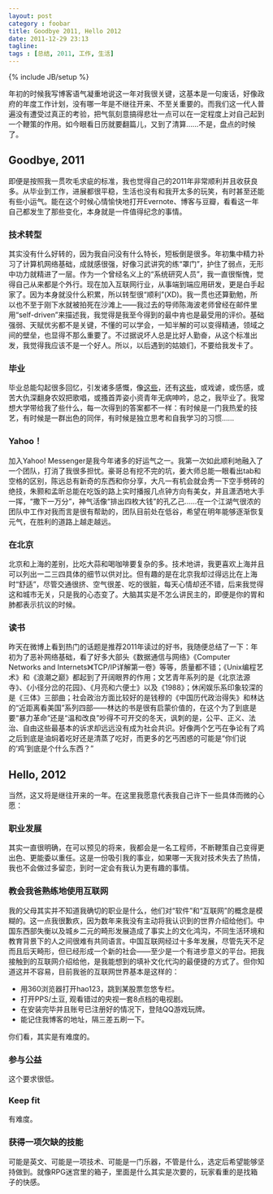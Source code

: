 ```yaml
---
layout: post
category : foobar
title: Goodbye 2011, Hello 2012
date: 2011-12-29 23:13
tagline: 
tags : [总结, 2011, 工作, 生活]
---
```

{% include JB/setup %}

年初的时候我写博客语气凝重地说这一年对我很关键，这基本是一句废话，好像政府的年度工作计划，没有哪一年是不继往开来、不至关重要的。而我们这一代人普遍没有遭受过真正的考验，把气氛刻意搞得悲壮一点可以在一定程度上对自己起到一个鞭策的作用。如今眼看日历就要翻篇儿，又到了清算……不是，盘点的时候了。

## Goodbye, 2011
即便是按照我一贯吹毛求疵的标准，我也觉得自己的2011年非常顺利并且收获良多。从毕业到工作，进展都很平稳，生活也没有和我开太多的玩笑，有时甚至还能有些小运气。能在这个时候心情愉快地打开Evernote、博客与豆瓣，看看这一年自己都发生了那些变化，本身就是一件值得纪念的事情。

### 技术转型 
其实没有什么好转的，因为我自问没有什么特长，短板倒是很多。年初集中精力补习了计算机网络基础，成就感很强，好像习武讲究的练“罩门”，护住了弱点，无形中功力就精进了一层。作为一个曾经名义上的“系统研究人员”，我一直很惭愧，觉得自己从来都是个外行。现在加入互联网行业，从事端到端应用研发，更是白手起家了。因为本身就没什么积累，所以转型很“顺利”(XD)。我一贯也还算勤勉，所以也不至于刚下水就被拍死在沙滩上——我过去的导师陈海波老师曾经在邮件里用“self-driven”来描述我，我觉得是我至今得到的最中肯也是最受用的评价。基础强弱、天赋优劣都不是关键，不懂的可以学会，一知半解的可以变得精通，领域之间的壁垒，也显得不那么重要了。不过据说坏人总是比好人勤奋，从这个标准出发，我觉得我应该不是一个好人。所以，以后遇到的姑娘们，不要给我发卡了。

### 毕业
毕业总能勾起很多回忆，引发诸多感慨，像[这些](http://blog.tomsheep.net/once_upon_a_time_in_fudan)，还有[这些](http://blog.tomsheep.net/i-miss-you-1)，或戏谑，或伤感，或苦大仇深翻身农奴把歌唱，或搔首弄姿小资青年无病呻吟，总之，我毕业了。我常想大学带给我了些什么，每一次得到的答案都不一样：有时候是一门我热爱的技艺，有时候是一群出色的同伴，有时候是独立思考和自我学习的习惯……

### Yahoo！
加入Yahoo! Messenger是我今年诸多的好运气之一。我第一次如此顺利地融入了一个团队，打消了我很多担忧。豪哥总有挖不完的坑，姜大师总能一眼看出tab和空格的区别，陈远总有新奇的东西和你分享，大凡一有机会就会秀一下空手劈砖的绝技，朱颢和孟昕总能在吃饭的路上实时播报几点钟方向有美女，并且潇洒地大手一挥，“撒下一万分”，神气活像“排出四枚大钱”的孔乙己……在一个江湖气很浓的团队中工作对我而言是很有帮助的，团队目前处在低谷，希望在明年能够逐渐恢复元气，在胜利的道路上越走越远。

### 在北京 
北京和上海的差别，比吃大蒜和喝咖啡要复杂的多。技术地讲，我更喜欢上海并且可以列出一二三四具体的细节以供对比。但有趣的是在北京我却过得远比在上海时“舒适”，尽管交通很挤、空气很差、吃的很脏，每天心情却还不错，后来我觉得这和城市无关，只是我的心态变了。大脑其实是不怎么讲民主的，即便是你的胃和肺都表示抗议的时候。

### 读书
昨天在微博上看到热门的话题是推荐2011年读过的好书，我随便总结了一下：年初为了恶补网络基础，看了好多大部头《数据通信与网络》《Computer Networks and Internets》《TCP/IP详解第一卷》等等，质量都不错；《Unix编程艺术》和《浪潮之巅》都起到了开阔眼界的作用；文艺青年系列的是《北京法源寺》、《小径分岔的花园》、《月亮和六便士》以及《1988》；休闲娱乐系印象较深的是《三体》三部曲；社会政治方面比较好的是钱穆的《中国历代政治得失》和林达的“近距离看美国”系列四部——林达的书是很有启蒙价值的，在这个为了到底是要“暴力革命”还是“温和改良”吵得不可开交的冬天，讽刺的是，公平、正义、法治、自由这些最基本的诉求却远远没有成为社会共识。好像两个乞丐在争论有了鸡之后到底是油焖着吃好还是清蒸了吃好，而更多的乞丐困惑的可能是“你们说的‘鸡’到底是个什么东西？” 

## Hello, 2012
当然，这又将是继往开来的一年。在这里我愿意代表我自己许下一些具体而微的心愿：

### 职业发展
其实一直很明确，在可以预见的将来，我都会是一名工程师，不断鞭策自己变得更出色、更能委以重任。这是一份吸引我的事业，如果哪一天我对技术失去了热情，我也不会做过多留恋，到时一定会有我认为更有趣的事情。

### 教会我爸熟练地使用互联网
我的父母其实并不知道我确切的职业是什么，他们对“软件”和“互联网”的概念是模糊的。这一点我很歉疚，因为数年来我没有主动将我认识到的世界介绍给他们。中国东西部失衡以及城乡二元的畸形发展造成了事实上的文化鸿沟，不同生活环境和教育背景下的人之间很难有共同语言。中国互联网经过十多年发展，尽管先天不足而且后天畸形，但已经形成一个新的社会——至少是一个有进步意义的平台。把我接触到的互联网介绍给他，是我能想到的填补文化代沟的最便捷的方式了。但你知道这并不容易，目前我爸的互联网世界基本是这样的：

* 用360浏览器打开hao123，跳到某股票忽悠专栏。
* 打开PPS/土豆, 观看错过的央视一套8点档的电视剧。
* 在安装完毕并且账号已注册好的情况下，登陆QQ游戏玩牌。
* 能记住我博客的地址，隔三差五刷一下。

你们看，其实是有难度的。

### 参与公益
这个要求很低。

### Keep fit
有难度。

### 获得一项欠缺的技能
可能是英文、可能是一项技术、可能是一门乐器，不管是什么，选定后希望能够坚持做到。就像RPG迷宫里的箱子，里面是什么其实是次要的，玩家看重的是找箱子的快感。
